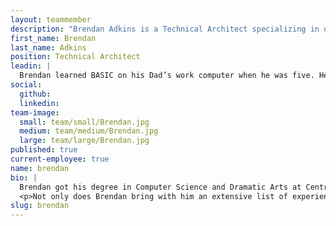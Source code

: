 ```yaml
---
layout: teammember
description: "Brendan Adkins is a Technical Architect specializing in open source development at ThinkShout, a full service digital agency and B-Corp that specializes in nonprofit tech, digital strategy, website development, accessible design, and brand work."
first_name: Brendan
last_name: Adkins
position: Technical Architect
leadin: |
  Brendan learned BASIC on his Dad’s work computer when he was five. He pursued this path, because unlike homework assignments, compilers allowed him to make mistakes as often as he needed to, until he got it right.
social:
  github:
  linkedin: 
team-image:
  small: team/small/Brendan.jpg
  medium: team/medium/Brendan.jpg
  large: team/large/Brendan.jpg
published: true
current-employee: true
name: brendan
bio: |
  Brendan got his degree in Computer Science and Dramatic Arts at Centre College in Kentucky, then continued to pursue Computer Science in graduate school at the University of Louisville while working as a systems analyst for a health insurance subrogation company. He followed that up with three years of remote web development work for iNDELIBLE, an agency in New York. After moving to Portland, he spent seven years building mobile apps at DevelopmentNow, a local dev agency, then a year at PlotWatt, an energy-efficiency startup based in North Carolina.
  <p>Not only does Brendan bring with him an extensive list of experience in Software engineering, he’s also a self-proclaimed hobbyist. “I have literally every hobby...the ascendant ones right now are baking, gardening, photography, pole dance, and cross stitch." So if this whole building websites thing falls through, he has several backups.
slug: brendan
---
```

